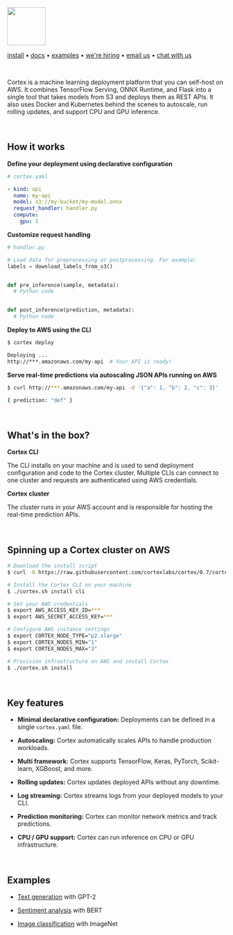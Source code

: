 <img src='https://s3-us-west-2.amazonaws.com/cortex-public/logo.png' height='88'>

<br>

[install](https://docs.cortex.dev/install) • <!-- CORTEX_VERSION_MINOR_STABLE e.g. https://docs.cortex.dev/v/0.2/ -->[docs](https://docs.cortex.dev) • [examples](examples) • [we're hiring](https://angel.co/cortex-labs-inc/jobs) • [email us](mailto:hello@cortex.dev) • [chat with us](https://gitter.im/cortexlabs/cortex)

<br>

Cortex is a machine learning deployment platform that you can self-host on AWS. It combines TensorFlow Serving, ONNX Runtime, and Flask into a single tool that takes models from S3 and deploys them as REST APIs. It also uses Docker and Kubernetes behind the scenes to autoscale, run rolling updates, and support CPU and GPU inference.

<br>

## How it works

**Define your deployment using declarative configuration**

```yaml
# cortex.yaml

- kind: api
  name: my-api
  model: s3://my-bucket/my-model.onnx
  request_handler: handler.py
  compute:
    gpu: 1
```

**Customize request handling**

```python
# handler.py

# Load data for preprocessing or postprocessing. For example:
labels = download_labels_from_s3()


def pre_inference(sample, metadata):
  # Python code


def post_inference(prediction, metadata):
  # Python code
```

**Deploy to AWS using the CLI**

```bash
$ cortex deploy

Deploying ...
http://***.amazonaws.com/my-api  # Your API is ready!
```

**Serve real-time predictions via autoscaling JSON APIs running on AWS**

```bash
$ curl http://***.amazonaws.com/my-api -d '{"a": 1, "b": 2, "c": 3}'

{ prediction: "def" }
```

<br>

## What's in the box?

**Cortex CLI**

The CLI installs on your machine and is used to send deployment configuration and code to the Cortex cluster. Multiple CLIs can connect to one cluster and requests are authenticated using AWS credentials.

**Cortex cluster**

The cluster runs in your AWS account and is responsible for hosting the real-time prediction APIs.

<br>

## Spinning up a Cortex cluster on AWS

<!-- CORTEX_VERSION_MINOR_STABLE -->

```bash
# Download the install script
$ curl -O https://raw.githubusercontent.com/cortexlabs/cortex/0.7/cortex.sh && chmod +x cortex.sh

# Install the Cortex CLI on your machine
$ ./cortex.sh install cli

# Set your AWS credentials
$ export AWS_ACCESS_KEY_ID=***
$ export AWS_SECRET_ACCESS_KEY=***

# Configure AWS instance settings
$ export CORTEX_NODE_TYPE="p2.xlarge"
$ export CORTEX_NODES_MIN="1"
$ export CORTEX_NODES_MAX="3"

# Provision infrastructure on AWS and install Cortex
$ ./cortex.sh install
```

<br>

## Key features

- **Minimal declarative configuration:** Deployments can be defined in a single `cortex.yaml` file.

- **Autoscaling:** Cortex automatically scales APIs to handle production workloads.

- **Multi framework:** Cortex supports TensorFlow, Keras, PyTorch, Scikit-learn, XGBoost, and more.

- **Rolling updates:** Cortex updates deployed APIs without any downtime.

- **Log streaming:** Cortex streams logs from your deployed models to your CLI.

- **Prediction monitoring:** Cortex can monitor network metrics and track predictions.

- **CPU / GPU support:** Cortex can run inference on CPU or GPU infrastructure.

<br>

## Examples

- [Text generation](examples/text-generator) with GPT-2

- [Sentiment analysis](examples/sentiment-analysis) with BERT

- [Image classification](examples/image-classifier) with ImageNet
